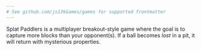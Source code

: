 ```yaml
---
# See github.com/js13kGames/games for supported frontmatter
---
```

Splat Paddlers is a multiplayer breakout-style game where the goal is to capture more blocks than your opponent(s). If a ball becomes _lost_ in a pit, it will return with mysterious properties.